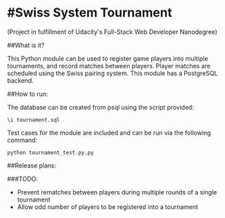 # #Swiss System Tournament

(Project in fulfillment of Udacity's Full-Stack Web Developer Nanodegree)

##What is it?

This Python module can be used to register game players into multiple tournaments, and record matches between players.
Player matches are scheduled using the Swiss pairing system. This module has a PostgreSQL backend.

##How to run:

The database can be created from psql using the script provided:

	\i tournament.sql

Test cases for the module are included and can be run via the following command:

	python tournament_test.py.py

##Release plans:

###TODO:
- Prevent rematches between players during multiple rounds of a single tournament
- Allow odd number of players to be registered into a tournament